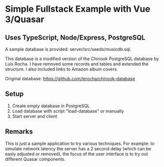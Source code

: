 # Simple Fullstack Example with Vue 3/Quasar
## Uses TypeScript, Node/Express, PostgreSQL

A sample database is provided: server/src/seeds/musicdb.sql.

This database is a modified version of the Chinook PostgreSQL database by Luis Rocha.
I have removed some records and tables and extended the structure. I also included links to
Amazon album covers.

Original database: https://github.com/lerocha/chinook-database

## Setup

1. Create empty database in PostgreSQL
2. Load database with script "load-database" or manually
3. Start server and client

## Remarks

This is just a sample application to try various techniques.
For example: to simulate network latency the server has a 2 second delay (which can be easly adjusted or removed), the focus of the user interface is to try out different Quasar components.
